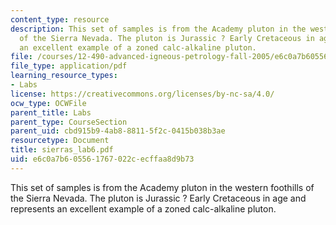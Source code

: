 ```yaml
---
content_type: resource
description: This set of samples is from the Academy pluton in the western foothills
  of the Sierra Nevada. The pluton is Jurassic ? Early Cretaceous in age and represents
  an excellent example of a zoned calc-alkaline pluton.
file: /courses/12-490-advanced-igneous-petrology-fall-2005/e6c0a7b605561767022cecffaa8d9b73_sierras_lab6.pdf
file_type: application/pdf
learning_resource_types:
- Labs
license: https://creativecommons.org/licenses/by-nc-sa/4.0/
ocw_type: OCWFile
parent_title: Labs
parent_type: CourseSection
parent_uid: cbd915b9-4ab8-8811-5f2c-0415b038b3ae
resourcetype: Document
title: sierras_lab6.pdf
uid: e6c0a7b6-0556-1767-022c-ecffaa8d9b73
---
```

This set of samples is from the Academy pluton in the western foothills of the Sierra Nevada. The pluton is Jurassic ? Early Cretaceous in age and represents an excellent example of a zoned calc-alkaline pluton.